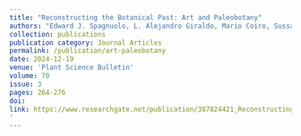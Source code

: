 ```yaml
---
title: "Reconstructing the Botanical Past: Art and Paleobotany"
authors: "Edward J. Spagnuolo, L. Alejandro Giraldo, Mario Coiro, Sussanah Lydon"
collection: publications
publication category: Journal Articles
permalink: /publication/art-paleobotany
date: 2024-12-19
venue: 'Plant Science Bulletin'
volume: 70
issue: 3
pages: 264-276
doi: 
link: https://www.researchgate.net/publication/387824421_Reconstructing_the_Botanical_Past_Art_and_Paleobotany
'
---
```

